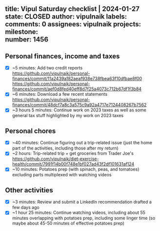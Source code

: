 title:	Vipul Saturday checklist | 2024-01-27
state:	CLOSED
author:	vipulnaik
labels:	
comments:	0
assignees:	vipulnaik
projects:	
milestone:	
number:	1456
--
## Personal finances, income and taxes

- [x] ~5 minutes: Add two credit reports https://github.com/vipulnaik/personal-finances/commit/11a2439a182aeaf938e738fbea63f10dfbae8f00 https://github.com/vipulnaik/personal-finances/commit/aef0d8fed40eff8d7f25a4073c712b67df1f3b84
- [x] ~6 minutes: Download a few recent statements https://github.com/vipulnaik/personal-finances/commit/48dcf7a8c3a575c9a92a4717e7124408267b7562
- [x] ~3 hours 5 minutes: Continue work on 2023 taxes as well as some general tax stuff highlighted by my work on 2023 taxes

## Personal chores

- [x] ~40 minutes: Continue figuring out a trip-related issue (just the home part of the activities, including those after my return)
- [x] ~2 hours: Trip-related trip + get groceries from Trader Joe's https://github.com/vipulnaik/diet-exercise-health/commit/7991f14b00f748e1bf027ad43f2df101631af124
- [x] ~10 minutes: Potatoes prep (with spinach, peas, and tomatoes) excluding parts multiplexed with watching videos

## Other activities

- [x] ~3 minutes: Review and submit a LinkedIn recommendation drafted a few days ago
- [x] ~1 hour 25 minutes: Continue watching videos, including about 55 minutes overlapping with potatoes prep, including some linger time (so maybe about 45-50 minutes of effective potatoes prep)
